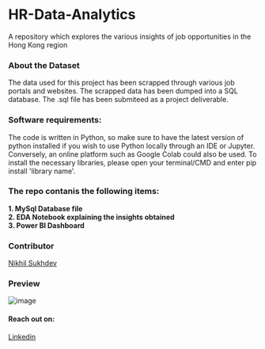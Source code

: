 # HR-Data-Analytics
A repository which explores the various insights of job opportunities in the Hong Kong region

### About the Dataset
The data used for this project has been scrapped through various job portals and websites. The scrapped data has been dumped into a SQL database. The .sql file has been submiteed as a project deliverable.

### Software requirements:

The code is written in Python, so make sure to have the latest version of python installed if you wish to use Python locally through an IDE or Jupyter. Conversely, an online platform such as Google Colab could also be used. To install the necessary libraries, please open your terminal/CMD and enter pip install 'library name'.

### The repo contanis the following items: 
**1. MySql Database file**
<br>
**2. EDA Notebook explaining the insights obtained**
<br>
**3. Power BI Dashboard**
<br>

### Contributor

[Nikhil Sukhdev](https://github.com/nikhilsukhdev)

### Preview

![image](https://github.com/nikhilsukhdev/HR-Data-Analytics/assets/46552468/f1c16e64-3a0c-4bf6-8f60-2bf441550070)

#### Reach out on: 

[Linkedin](https://linkedin.com/in/nikhil-sukhdev-882395183) 




